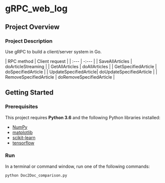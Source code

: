 # gRPC_web_log

## Project Overview
### Project Description

Use gRPC to build a client/server system in Go.

  | RPC method  | Client request |
  | :---  | -:---  |
  | SaveAllArticles  | doArticleStreaming  |
  | GetAllArticles | doAllArticles  |
  | GetSpecifiedArticle | doSpecifiedArticle |
  | UpdateSpecifiedArticle| doUpdateSpecifiedArticle  |
  | RemoveSpecifiedArticle | doRemoveSpecifiedArticle |

## Getting Started
### Prerequisites

This project requires **Python 3.6** and the following Python libraries installed:

- [NumPy](http://www.numpy.org/)
- [matplotlib](http://matplotlib.org/)
- [scikit-learn](http://scikit-learn.org/stable/)
- [tensorflow](https://www.tensorflow.org/install/pip)


### Run

In a terminal or command window, run one of the following commands:

```bash
python Doc2Doc_comparison.py
```  

